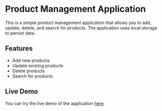 # Product Management Application

This is a simple product management application that allows you to add, update, delete, and search for products. The application uses local storage to persist data.

## Features

- Add new products
- Update existing products
- Delete products
- Search for products

## Live Demo

You can try the live demo of the application [here](https://your-live-demo-link.com).